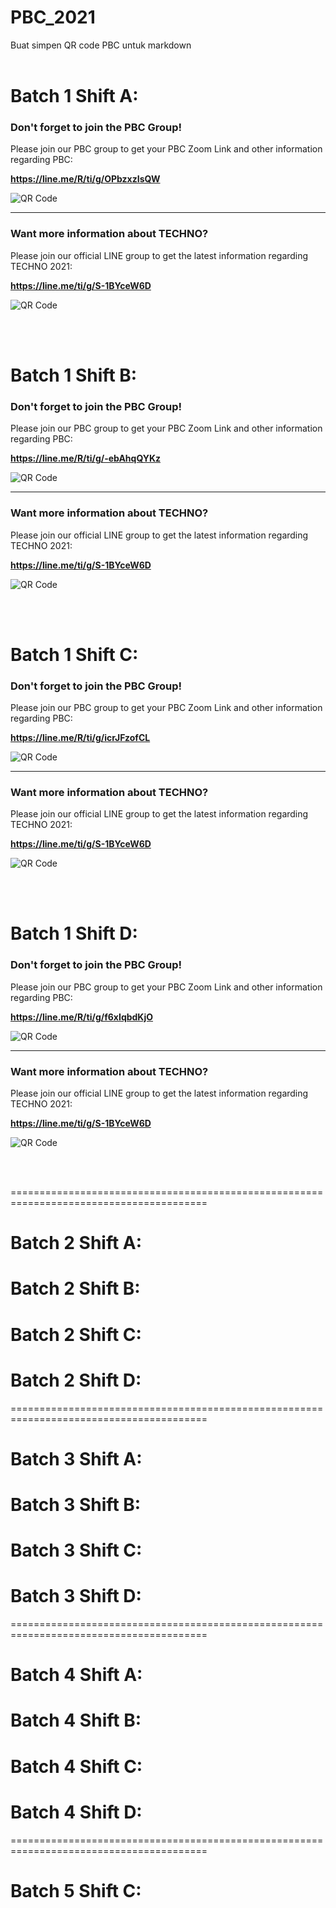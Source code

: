 # PBC_2021

Buat simpen QR code PBC untuk markdown<br><br>


# Batch 1 Shift A:

### Don't forget to join the PBC Group!

Please join our PBC group to get your PBC Zoom Link and other information regarding PBC:

**https://line.me/R/ti/g/OPbzxzIsQW**

![QR Code](https://raw.githubusercontent.com/SuRonald/PBC_2021/main/PBC%201A.png)

---

### Want more information about TECHNO?

Please join our official LINE group to get the latest information regarding TECHNO 2021:

**https://line.me/ti/g/S-1BYceW6D**

![QR Code](https://user-images.githubusercontent.com/17312341/128005476-998a3d32-4a3a-49ed-b986-c4d0b33ec5c3.jpg)

<br><br>


# Batch 1 Shift B: 

### Don't forget to join the PBC Group!

Please join our PBC group to get your PBC Zoom Link and other information regarding PBC:

**https://line.me/R/ti/g/-ebAhqQYKz**

![QR Code](https://raw.githubusercontent.com/SuRonald/PBC_2021/main/PBC%201B.png)

---

### Want more information about TECHNO?

Please join our official LINE group to get the latest information regarding TECHNO 2021:

**https://line.me/ti/g/S-1BYceW6D**

![QR Code](https://user-images.githubusercontent.com/17312341/128005476-998a3d32-4a3a-49ed-b986-c4d0b33ec5c3.jpg)


<br><br>

# Batch 1 Shift C: 

### Don't forget to join the PBC Group!

Please join our PBC group to get your PBC Zoom Link and other information regarding PBC:

**https://line.me/R/ti/g/icrJFzofCL**

![QR Code](https://raw.githubusercontent.com/SuRonald/PBC_2021/main/PBC%201C.png)

---

### Want more information about TECHNO?

Please join our official LINE group to get the latest information regarding TECHNO 2021:

**https://line.me/ti/g/S-1BYceW6D**

![QR Code](https://user-images.githubusercontent.com/17312341/128005476-998a3d32-4a3a-49ed-b986-c4d0b33ec5c3.jpg)


<br><br>

# Batch 1 Shift D: 

### Don't forget to join the PBC Group!

Please join our PBC group to get your PBC Zoom Link and other information regarding PBC:

**https://line.me/R/ti/g/f6xIqbdKjO**

![QR Code](https://raw.githubusercontent.com/SuRonald/PBC_2021/main/PBC%201D.png)

---

### Want more information about TECHNO?

Please join our official LINE group to get the latest information regarding TECHNO 2021:

**https://line.me/ti/g/S-1BYceW6D**

![QR Code](https://user-images.githubusercontent.com/17312341/128005476-998a3d32-4a3a-49ed-b986-c4d0b33ec5c3.jpg)


<br><br>

========================================================================================

# Batch 2 Shift A: 
# Batch 2 Shift B: 
# Batch 2 Shift C: 
# Batch 2 Shift D: 

========================================================================================

# Batch 3 Shift A: 
# Batch 3 Shift B: 
# Batch 3 Shift C: 
# Batch 3 Shift D: 

========================================================================================

# Batch 4 Shift A: 
# Batch 4 Shift B: 
# Batch 4 Shift C: 
# Batch 4 Shift D: 

========================================================================================

# Batch 5 Shift C: 

